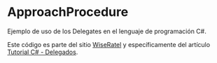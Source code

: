 ﻿# ApproachProcedure
Ejemplo de uso de los Delegates en el lenguaje de programación C#.

Este código es parte del sitio [WiseRatel](http://www.wiseratel.com) y específicamente del artículo [Tutorial C# - Delegados](http://www.wiseratel.com/tutorial-csharp-delegados).
